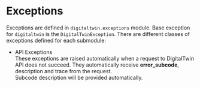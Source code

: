 # Exceptions

Exceptions are defined in `digitaltwin.exceptions` module. Base exception for `digitaltwin` is the `DigitalTwinException`.
There are different classes of exceptions defined for each submodule:

- API Exceptions<br>
  These exceptions are raised automatically when a request to DigitalTwin API does not succeed. They automatically receive **error_subcode**, description and trace from the request.<br>
  Subcode description will be provided automatically.
